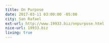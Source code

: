 ```yaml
---
title: On Purpose
date: 2017-03-11 03:00:00 -05:00
city: San Rafael
ext-url: http://www.19933.biz/onpurpose.html
nice-url: 19933.biz
living: true
---
```

